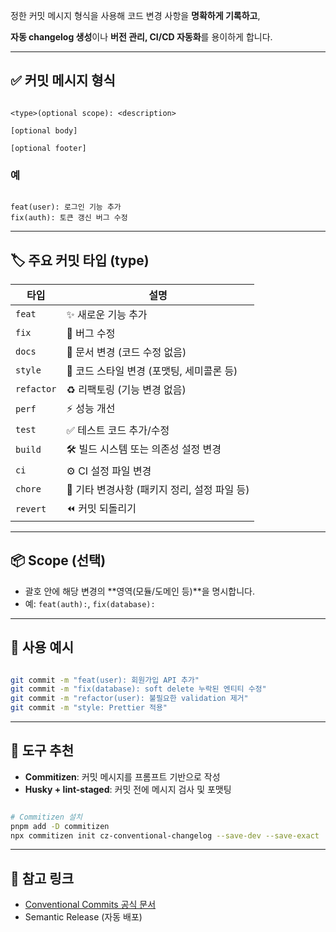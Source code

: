 정한 커밋 메시지 형식을 사용해 코드 변경 사항을 **명확하게 기록하고**,

**자동 changelog 생성**이나 **버전 관리, CI/CD 자동화**를 용이하게 합니다.

---

## ✅ 커밋 메시지 형식

```

<type>(optional scope): <description>

[optional body]

[optional footer]

```

### 예

```

feat(user): 로그인 기능 추가
fix(auth): 토큰 갱신 버그 수정

```

---

## 🏷️ 주요 커밋 타입 (type)

| 타입       | 설명                                         |
| ---------- | -------------------------------------------- |
| `feat`     | ✨ 새로운 기능 추가                          |
| `fix`      | 🐛 버그 수정                                 |
| `docs`     | 📝 문서 변경 (코드 수정 없음)                |
| `style`    | 🎨 코드 스타일 변경 (포맷팅, 세미콜론 등)    |
| `refactor` | ♻️ 리팩토링 (기능 변경 없음)                 |
| `perf`     | ⚡️ 성능 개선                                |
| `test`     | ✅ 테스트 코드 추가/수정                     |
| `build`    | 🛠️ 빌드 시스템 또는 의존성 설정 변경         |
| `ci`       | ⚙️ CI 설정 파일 변경                         |
| `chore`    | 🔧 기타 변경사항 (패키지 정리, 설정 파일 등) |
| `revert`   | ⏪ 커밋 되돌리기                             |

---

## 📦 Scope (선택)

- 괄호 안에 해당 변경의 **영역(모듈/도메인 등)**을 명시합니다.
- 예: `feat(auth):`, `fix(database):`

---

## 🧪 사용 예시

```bash

git commit -m "feat(user): 회원가입 API 추가"
git commit -m "fix(database): soft delete 누락된 엔티티 수정"
git commit -m "refactor(user): 불필요한 validation 제거"
git commit -m "style: Prettier 적용"

```

---

## 🧰 도구 추천

- **Commitizen**: 커밋 메시지를 프롬프트 기반으로 작성
- **Husky + lint-staged**: 커밋 전에 메시지 검사 및 포맷팅

```bash

# Commitizen 설치
pnpm add -D commitizen
npx commitizen init cz-conventional-changelog --save-dev --save-exact

```

---

## 📘 참고 링크

- [Conventional Commits 공식 문서](https://www.conventionalcommits.org/)
- Semantic Release (자동 배포)
